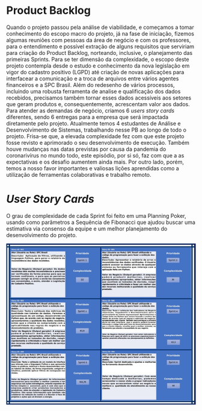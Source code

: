 # Product Backlog

Quando o projeto passou pela análise de viabilidade, e começamos a tomar conhecimento do escopo macro do projeto, já na fase de iniciação, fizemos algumas reuniões com pessoas da área de negócio e com os professores, para o entendimento e possível extração de alguns requisitos que serviriam para criação do Product Backlog, norteando, inclusive, o planejamento das primeiras Sprints.
Para se ter dimensão da complexidade, o escopo deste projeto contempla desde o estudo e conhecimento da nova legislação em vigor do cadastro positivo (LGPD) até criação de novas aplicações para interfacear a comunicação e a troca de arquivos entre vários agentes financeiros e a SPC Brasil. Além do redesenho de vários processos, incluindo uma robusta ferramenta de analise e qualificação dos dados recebidos, precisamos também tornar esses dados acessíveis aos setores que geram produtos e, consequentemente, acrescentam valor aos dados. Para atender as demandas de negócio, criamos 6 *users story cards* diferentes, sendo 6 entregas para a empresa que será impactada diretamente pelo projeto. Atualmente temos 4 estudantes de Análise e Desenvolvimento de Sistemas, trabalhando nesse PB ao longo de todo o projeto. Frisa-se que, a elevada complexidade fez com que este projeto fosse revisto e aprimorado o seu desenvolvimento de execução. Também houve mudanças nas datas previstas por causa da pandemia do coronarivírus no mundo todo, este episódio, por si só, faz com que a as expectativas e os desafio aumentem ainda mais. Por outro lado, porém, temos a nosso favor importantes e valiosas lições aprendidas como a utilização de ferramentas colaborativas e trabalho remoto.

# *User Story Cards*

O grau de complexidade de cada Sprint foi feito  em uma Planning Poker, usando como parâmetros a Sequência de Fibonacci que ajudou buscar uma estimativa via consenso da equipe e um melhor planejamento do desenvolvimento do projeto. 


![](https://raw.githubusercontent.com/marciosousa4/projeto-integrador/ec9931dee079aee4f5259eae6ee1f26e4785cf71/user%20story%20cards.jpeg)
